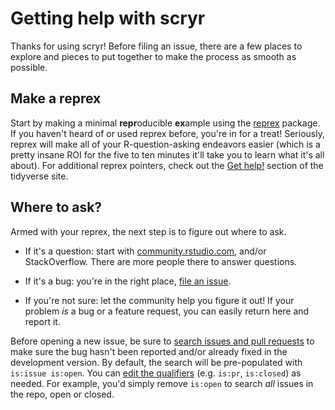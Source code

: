 # Getting help with scryr

Thanks for using scryr! Before filing an issue, there are a few places to explore
and pieces to put together to make the process as smooth as possible.

## Make a reprex

Start by making a minimal **repr**oducible **ex**ample using the
[reprex](https://reprex.tidyverse.org/) package. If you haven't heard of or used
reprex before, you're in for a treat! Seriously, reprex will make all of your
R-question-asking endeavors easier (which is a pretty insane ROI for the five to
ten minutes it'll take you to learn what it's all about). For additional reprex
pointers, check out the [Get help!](https://www.tidyverse.org/help/) section of
the tidyverse site.

## Where to ask?

Armed with your reprex, the next step is to figure out where to ask.

* If it's a question: start with
  [community.rstudio.com](https://discourse.curso-r.com/), and/or StackOverflow.
  There are more people there to answer questions.

* If it's a bug: you're in the right place, [file an
  issue](https://github.com/curso-r/scryr/issues/new).

* If you're not sure: let the community help you figure it out! If your problem
  _is_ a bug or a feature request, you can easily return here and report it.

Before opening a new issue, be sure to [search issues and pull
requests](https://github.com/curso-r/scryr/issues) to make sure the bug hasn't
been reported and/or already fixed in the development version. By default, the
search will be pre-populated with `is:issue is:open`. You can [edit the
qualifiers](https://help.github.com/articles/searching-issues-and-pull-requests/)
(e.g. `is:pr`, `is:closed`) as needed. For example, you'd simply remove
`is:open` to search _all_ issues in the repo, open or closed.
